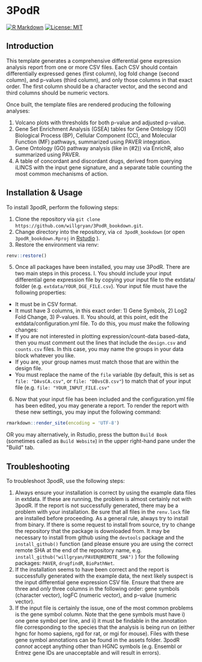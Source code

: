 
<!-- README.md is generated from README.Rmd. Please edit that file -->

# 3PodR

<!-- badges: start -->
[![R Markdown](https://img.shields.io/badge/RMarkdown-Analysis-blue.svg)](https://rmarkdown.rstudio.com/)
[![License: MIT](https://img.shields.io/badge/License-MIT-yellow.svg)](https://opensource.org/licenses/MIT)
<!-- badges: end -->

## Introduction
This template generates a comprehensive differential gene expression analysis report from one or more CSV files. Each CSV should contain differentially expressed genes (first column), log fold change (second column), and p-values (third column), and only those columns in that exact order. The first column should be a character vector, and the second and third columns should be numeric vectors.

Once built, the template files are rendered producing the following analyses: 
1. Volcano plots with thresholds for both p-value and adjusted p-value.
2. Gene Set Enrichment Analysis (GSEA) tables for Gene Ontology (GO) Biological Process (BP), Cellular Component (CC), and Molecular Function (MF) pathways, summarized using PAVER integration.
3. Gene Ontology (GO) pathway analysis (like in (#2)) via EnrichR, also summarized using PAVER.
4. A table of concordant and discordant drugs, derived from querying iLINCS with the input gene signature, and a separate table counting the most common mechanisms of action.

## Installation & Usage
To install 3podR, perform the following steps:

1. Clone the repository via `git clone https://github.com/willgryan/3PodR_bookdown.git`.
2. Change directory into the repository, via `cd 3podR_bookdown` (or open `3podR_bookdown.Rproj` in [Rstudio](https://posit.co/download/rstudio-desktop/) ).
3. Restore the environment via renv:
```r 
renv::restore()
```
5. Once all packages have been installed, you may use 3PodR. There are two main steps in this process.
I. You should include your input differential gene expression file by copying your input file to the extdata/ folder (e.g. `extdata/YOUR_DGE_FILE.csv`). Your input file must have the following properties:
- It must be in CSV format.
- It must have 3 columns, in this exact order: 1) Gene Symbols, 2) Log2 Fold Change, 3) P-values.
II. You should, at this point, edit the extdata/configuration.yml file. To do this, you *must* make the following changes:
- If you are not interested in plotting expression/count-data based-data, then you must comment out the lines that include the `design.csv` and `counts.csv` files. In this case, you may name the groups in your data block whatever you like.
- If you are, your group names must match those that are within the design file.
- You must replace the name of the `file` variable (by default, this is set as `file: "DAvsCA.csv"`, or `file: "DBvsCB.csv"`) to match that of your input file (e.g. `file: "YOUR_INPUT_FILE.csv"`
6. Now that your input file has been included and the configuration.yml file has been edited, you may generate a report. To render the report with these new settings, you may input the following command:
```r
rmarkdown::render_site(encoding = 'UTF-8')
```
OR you may alternatively, in Rstudio, press the button `Build Book` (sometimes called as `Build Website`) in the upper right-hand pane under the "Build" tab.

## Troubleshooting
To troubleshoot 3podR, use the following steps:
1. Always ensure your installation is correct by using the example data files in extdata. If these are running, the problem is almost certainly not with 3podR. If the report is not successfully generated, there may be a problem with your installation. Be sure that all files in the `renv.lock` file are installed before proceeding. As a general rule, always try to install from binary. If there is some request to install from source, try to change the repository that the package is downloaded from. It may be necessary to install from github using the `devtools` package and the `install_github()` function (and please ensure you are using the correct remote SHA at the end of the repository name, e.g. `install_github("willgryan/PAVER@REMOTE_SHA")` ) for the following packages: `PAVER`, `drugfindR`, `BioPathNet`.
2. If the installation seems to have been correct and the report is successfully generated with the example data, the next likely suspect is the input differential gene expression CSV file. Ensure that there are three and *only* three columns in the following order: gene symbols (character vector), logFC (numeric vector), and p-value (numeric vector).
3. If the input file is certainly the issue, one of the most common problems is the gene symbol column. Note that the gene symbols must have i) one gene symbol per line, and ii) it must be findable in the annotation file corresponding to the species that the analysis is being run on (either hgnc for homo sapiens, rgd for rat, or mgi for mouse). Files with these gene symbol annotations can be found in the assets folder. 3podR *cannot* accept anything other than HGNC symbols (e.g. Ensembl or Entrez gene IDs are unacceptable and will result in errors).
